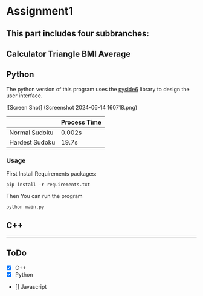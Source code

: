 # Assignment1
This part includes four subbranches:
---
Calculator
Triangle
BMI
Average
---
## Python
The python version of this program uses the [pyside6](https://doc.qt.io/qtforpython-6/) library to design the user interface.

![Screen Shot] (Screenshot 2024-06-14 160718.png)

|   | Process Time |
|---|--------------|
|Normal Sudoku |0.002s |
|Hardest Sudoku | 19.7s |

### Usage 
First Install Requirements packages:
```
pip install -r requirements.txt
```
Then You can run the program
```
python main.py
```
## C++

---
## ToDo
- [x] C++
- [x] Python
- [] Javascript
